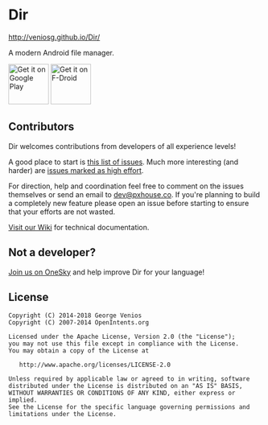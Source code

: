 Dir
===========

http://veniosg.github.io/Dir/

A modern Android file manager. 

[<img alt="Get it on Google Play" height="80" src="https://play.google.com/intl/en_us/badges/images/generic/en_badge_web_generic.png">](https://play.google.com/store/apps/details?id=com.veniosg.dir)
[<img alt="Get it on F-Droid" height="80" src="https://f-droid.org/badge/get-it-on.png">](https://f-droid.org/packages/com.veniosg.dir/)

Contributors
----
Dir welcomes contributions from developers of all experience levels! 

A good place to start is [this list of issues](https://github.com/veniosg/Dir/labels/good%20first%20issue). Much more interesting (and harder) are [issues marked as high effort](https://github.com/veniosg/Dir/labels/higheffort).

For direction, help and coordination feel free to comment on the issues themselves or send an email to [dev@pxhouse.co](mailto:dev@pxhouse.co). If you're planning to build a completely new feature please open an issue before starting to ensure that your efforts are not wasted. 

[Visit our Wiki](https://github.com/veniosg/Dir/wiki) for technical documentation.

Not a developer?
----
[Join us on OneSky](http://dirapp.oneskyapp.com/collaboration/project?id=27347) and help improve Dir for your language! 

License
--------

	Copyright (C) 2014-2018 George Venios
    Copyright (C) 2007-2014 OpenIntents.org

    Licensed under the Apache License, Version 2.0 (the "License");
    you may not use this file except in compliance with the License.
    You may obtain a copy of the License at

       http://www.apache.org/licenses/LICENSE-2.0

    Unless required by applicable law or agreed to in writing, software
    distributed under the License is distributed on an "AS IS" BASIS,
    WITHOUT WARRANTIES OR CONDITIONS OF ANY KIND, either express or implied.
    See the License for the specific language governing permissions and
    limitations under the License.
